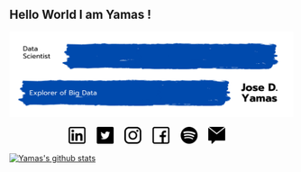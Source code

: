 ## Hello World I am Yamas !

<!-- Title Image -->
<p align="right"> <img src="https://github.com/yamasjose11/yamasjose11/blob/main/images/DS%20github%20Yamas.png"></p>

<!-- Socials Icons -->
<p align='center'>
<a href="https://www.linkedin.com/in/jose-yamas/"><img height="30" src="https://github.com/yamasjose11/yamasjose11/blob/main/images/linkedin.png"></a>&nbsp;&nbsp;&nbsp;&nbsp;
<a href="https://twitter.com/its_yamas"><img height="30" src="https://github.com/yamasjose11/yamasjose11/blob/main/images/twitter.png"></a>&nbsp;&nbsp;&nbsp;&nbsp;
<a href="https://www.instagram.com/its_yamas/"><img height="30" src="https://github.com/yamasjose11/yamasjose11/blob/main/images/instagram-logo.png"></a>&nbsp;&nbsp;&nbsp;&nbsp;
<a href="https://www.facebook.com/jose.yamas.716"><img height="30" src="https://github.com/yamasjose11/yamasjose11/blob/main/images/facebook.png"></a>&nbsp;&nbsp;&nbsp;&nbsp;
<a href="https://open.spotify.com/playlist/4mqwXMa384ZvB76MYgrUW0"><img height="30" src="https://github.com/yamasjose11/yamasjose11/blob/main/images/spotify.png"></a>&nbsp;&nbsp;&nbsp;&nbsp;
<a href="mailto:yamasjose11@gmail.com"><img height="30" src="https://github.com/yamasjose11/yamasjose11/blob/main/images/private-message.png"></a>&nbsp;&nbsp;&nbsp;&nbsp;

</p>
<!-- Established Projects -->

<!-- Working Projects -->


<!-- Tech Stack Tools -->


<!-- Github Stats... idk  -->
<p align="center">
  
  [![Yamas's github stats](https://github-readme-stats.vercel.app/api?username=yamasjose11)]()
  
</p>
